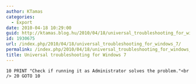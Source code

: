 ```yaml
---
author: KTamas
categories:
  - Export
date: 2010-04-18 10:29:00
guid: http://ktamas.blog.hu/2010/04/18/universal_troubleshooting_for_windows_7
id: 1930675
url: /index.php/2010/04/18/universal_troubleshooting_for_windows_7/
permalink: /index.php/2010/04/18/universal_troubleshooting_for_windows_7/
title: Universal troubleshooting for Windows 7
---
```


`10 PRINT "Check if running it as Administrator solves the problem."<br /> 20 GOTO 10`
